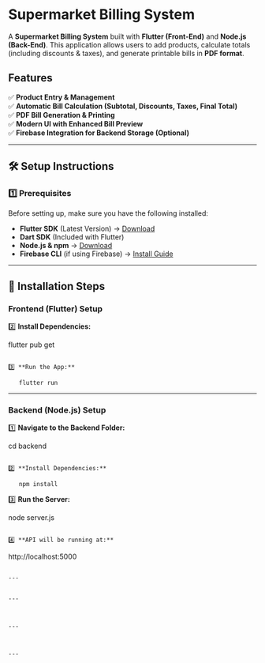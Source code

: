 # Supermarket Billing System

A **Supermarket Billing System** built with **Flutter (Front-End)** and **Node.js (Back-End)**. This application allows users to add products, calculate totals (including discounts & taxes), and generate printable bills in **PDF format**.

## Features

✅ **Product Entry & Management**  
✅ **Automatic Bill Calculation (Subtotal, Discounts, Taxes, Final Total)**  
✅ **PDF Bill Generation & Printing**  
✅ **Modern UI with Enhanced Bill Preview**  
✅ **Firebase Integration for Backend Storage (Optional)**

---

## 🛠 Setup Instructions

### 1️⃣ Prerequisites

Before setting up, make sure you have the following installed:

- **Flutter SDK** (Latest Version) → [Download](https://flutter.dev/docs/get-started/install)
- **Dart SDK** (Included with Flutter)
- **Node.js & npm** → [Download](https://nodejs.org/en/)
- **Firebase CLI** (if using Firebase) → [Install Guide](https://firebase.google.com/docs/cli)

---

## 🔧 Installation Steps

### **Frontend (Flutter) Setup**


2️⃣ **Install Dependencies:**

   flutter pub get
```

3️⃣ **Run the App:**

   flutter run
```

---

### **Backend (Node.js) Setup**

1️⃣ **Navigate to the Backend Folder:**

   cd backend
```

2️⃣ **Install Dependencies:**

   npm install
```

3️⃣ **Run the Server:**

   node server.js
```

4️⃣ **API will be running at:**
```
   http://localhost:5000
```

---


---



---



---





